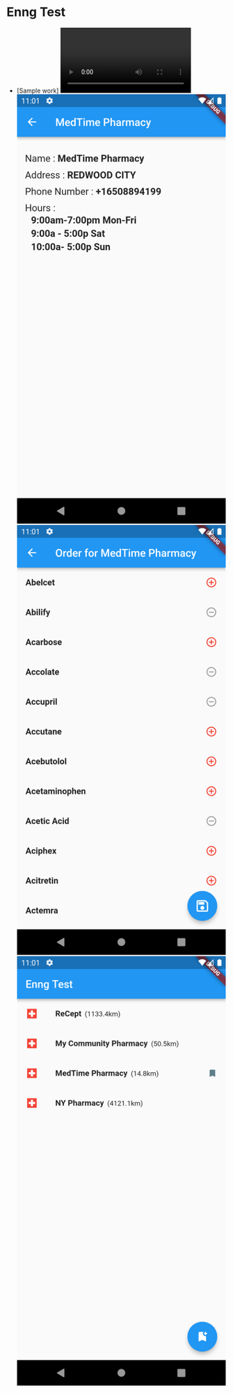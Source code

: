 # Enng Test

- [Sample work]
  ![ScreenShot](https://github.com/oniangel12933/engg_test/blob/ca511c02ac1077805ca9a4f3625b6ce4aca2791e/lib/screenshots/1.mov)
  ![ScreenShot](https://github.com/oniangel12933/engg_test/blob/ca511c02ac1077805ca9a4f3625b6ce4aca2791e/lib/screenshots/2.png)
  ![ScreenShot](https://github.com/oniangel12933/engg_test/blob/ca511c02ac1077805ca9a4f3625b6ce4aca2791e/lib/screenshots/3.png)
  ![ScreenShot](https://github.com/oniangel12933/engg_test/blob/ca511c02ac1077805ca9a4f3625b6ce4aca2791e/lib/screenshots/4.png)

